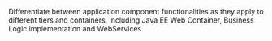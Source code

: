 Differentiate between application component functionalities as they apply to different tiers and containers, including Java EE Web Container, Business Logic implementation and WebServices
